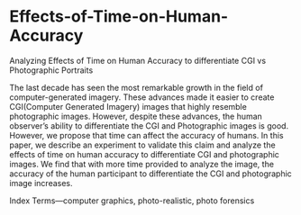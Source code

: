 # Effects-of-Time-on-Human-Accuracy
Analyzing Effects of Time on Human Accuracy to differentiate CGI vs Photographic Portraits



The last decade has seen the most remarkable
growth in the field of computer-generated imagery. These
advances made it easier to create CGI(Computer Generated
Imagery) images that highly resemble photographic images.
However, despite these advances, the human observer’s ability to
differentiate the CGI and Photographic images is good. However,
we propose that time can affect the accuracy of humans. In
this paper, we describe an experiment to validate this claim and
analyze the effects of time on human accuracy to differentiate
CGI and photographic images. We find that with more time
provided to analyze the image, the accuracy of the human
participant to differentiate the CGI and photographic image
increases.


Index Terms—computer graphics, photo-realistic, photo forensics
